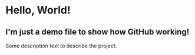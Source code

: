 # Hello, World!

## I'm just a demo file to show how GitHub working!

Some description text to describe the project.
